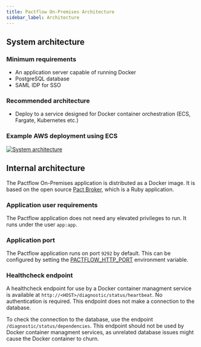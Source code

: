 ```yaml
---
title: Pactflow On-Premises Architecture
sidebar_label: Architecture
---
```


## System architecture

### Minimum requirements

* An application server capable of running Docker
* PostgreSQL database
* SAML IDP for SSO

### Recommended architecture

* Deploy to a service designed for Docker container orchestration (ECS, Fargate, Kubernetes etc.)

### Example AWS deployment using ECS

[![System architecture](/img/saas-architecture-aws.png)](/img/saas-architecture-aws.png "Example Pactflow deployment to AWS")

## Internal architecture

The Pactflow On-Premises application is distributed as a Docker image. It is based on the open source [Pact Broker](https://github.com/pact-foundation/pact_broker), which is a Ruby application.

### Application user requirements

The Pactflow application does not need any elevated privileges to run. It runs under the user `app:app`.

### Application port

The Pactflow application runs on port `9292` by default. This can be configured by setting the [PACTFLOW_HTTP_PORT](/docs/on-premises/environment-variables/#pactflow_http_port) environment variable.

### Healthcheck endpoint

A healthcheck endpoint for use by a Docker container managment service is available at `http://<HOST>/diagnostic/status/heartbeat`. No authentication is required. This endpoint does not make a connection to the database.

To check the connection to the database, use the endpoint `/diagnostic/status/dependencies`. This endpoint should not be used by Docker container managment services, as unrelated database issues might cause the Docker container to churn.
